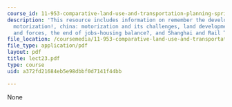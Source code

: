 ```yaml
---
course_id: 11-953-comparative-land-use-and-transportation-planning-spring-2006
description: 'This resource includes information on remember the developing world,
  motorization!, china: motorization and its challenges, land development: patterns
  and forces, the end of jobs-housing balance?, and Shanghai and Rail Transit.'
file_location: /coursemedia/11-953-comparative-land-use-and-transportation-planning-spring-2006/a372fd21684eb5e98dbbf0d7141f44bb_lect23.pdf
file_type: application/pdf
layout: pdf
title: lect23.pdf
type: course
uid: a372fd21684eb5e98dbbf0d7141f44bb

---
```

None